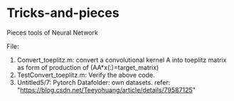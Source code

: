 # Tricks-and-pieces
Pieces tools of Neural Network

File:
1. Convert_toeplitz.m: convert a convolutional kernel A into toeplitz matrix as form of production of (AA*x(:)=target_matrix)
1. TestConvert_toeplitz.m: Verify the above code.
2. Untitled5/7: Pytorch Datafolder: own datasets. refer: "https://blog.csdn.net/Teeyohuang/article/details/79587125"
